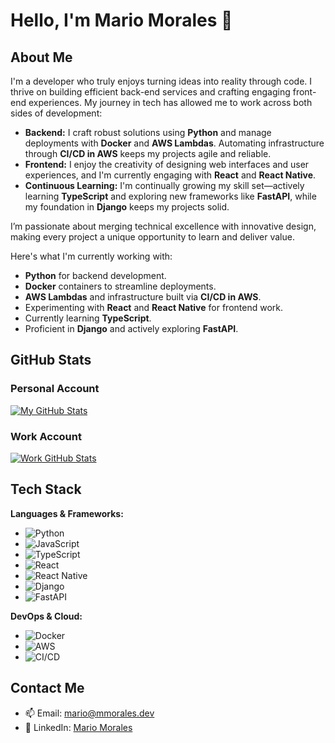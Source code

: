 # Hello, I'm Mario Morales 👋

## About Me
I'm a developer who truly enjoys turning ideas into reality through code. I thrive on building efficient back-end services and crafting engaging front-end experiences. My journey in tech has allowed me to work across both sides of development:

- **Backend:** I craft robust solutions using **Python** and manage deployments with **Docker** and **AWS Lambdas**. Automating infrastructure through **CI/CD in AWS** keeps my projects agile and reliable.
- **Frontend:** I enjoy the creativity of designing web interfaces and user experiences, and I'm currently engaging with **React** and **React Native**.
- **Continuous Learning:** I'm continually growing my skill set—actively learning **TypeScript** and exploring new frameworks like **FastAPI**, while my foundation in **Django** keeps my projects solid.

I’m passionate about merging technical excellence with innovative design, making every project a unique opportunity to learn and deliver value.

Here's what I'm currently working with:

- **Python** for backend development.
- **Docker** containers to streamline deployments.
- **AWS Lambdas** and infrastructure built via **CI/CD in AWS**.
- Experimenting with **React** and **React Native** for frontend work.
- Currently learning **TypeScript**.
- Proficient in **Django** and actively exploring **FastAPI**.

## GitHub Stats

### Personal Account
[![My GitHub Stats](https://github-readme-stats.vercel.app/api?username=marioalejandrom&show_icons=true&theme=default)](https://github.com/marioalejandrom)

### Work Account
[![Work GitHub Stats](https://github-readme-stats.vercel.app/api?username=mario-morales-bds&show_icons=true&theme=default)](https://github.com/mario-morales-bds)

## Tech Stack

**Languages & Frameworks:**
- ![Python](https://img.shields.io/badge/Python-3776AB?style=flat&logo=python&logoColor=white)
- ![JavaScript](https://img.shields.io/badge/JavaScript-F7DF1E?style=flat&logo=javascript&logoColor=black)
- ![TypeScript](https://img.shields.io/badge/TypeScript-3178C6?style=flat&logo=typescript&logoColor=white)
- ![React](https://img.shields.io/badge/React-20232A?style=flat&logo=react&logoColor=61DAFB)
- ![React Native](https://img.shields.io/badge/ReactNative-20232A?style=flat&logo=react&logoColor=61DAFB)
- ![Django](https://img.shields.io/badge/Django-092E20?style=flat&logo=django&logoColor=white)
- ![FastAPI](https://img.shields.io/badge/FastAPI-009485?style=flat&logo=fastapi&logoColor=white)

**DevOps & Cloud:**
- ![Docker](https://img.shields.io/badge/Docker-2496ED?style=flat&logo=docker&logoColor=white)
- ![AWS](https://img.shields.io/badge/AWS-232F3E?style=flat&logo=amazon-aws&logoColor=white)
- ![CI/CD](https://img.shields.io/badge/CI%2FCD-FF6F00?style=flat)

## Contact Me
- 📫 Email: [mario@mmorales.dev](mailto:mario@mmorales.dev)
- 🔗 LinkedIn: [Mario Morales](https://www.linkedin.com/in/mmoralesdev/)
